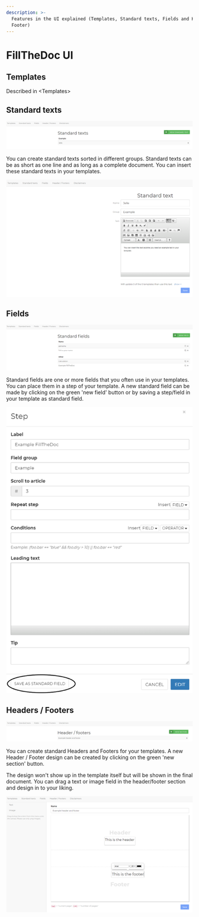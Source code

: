 ```yaml
---
description: >-
  Features in the UI explained (Templates, Standard texts, Fields and Headers /
  Footer)
---
```


# FillTheDoc UI

## Templates

Described in &lt;Templates&gt;

## Standard texts

![](.gitbook/assets/image%20%2840%29.png)

You can create standard texts sorted in different groups. Standard texts can be as short as one line and as long as a complete document. You can insert these standard texts in your templates.

![](.gitbook/assets/image%20%2829%29.png)

## Fields

![](.gitbook/assets/image%20%2813%29.png)

Standard fields are one or more fields that you often use in your templates. You can place them in a step of your template. A new standard field can be made by clicking on the green 'new field' button or by saving  a step/field in your template as standard field. 

![Saving as a standard field when adding a step in a template](.gitbook/assets/standardfield.png)

## Headers / Footers

![](.gitbook/assets/image%20%2845%29.png)

You can create standard Headers and Footers for your templates. A new Header / Footer design can be created by clicking on the green 'new section' button. 

The design won't show up in the template itself but will be shown in the final document. You can drag a text or image field in the header/footer section and design in to your liking.

![](.gitbook/assets/image%20%284%29.png)


